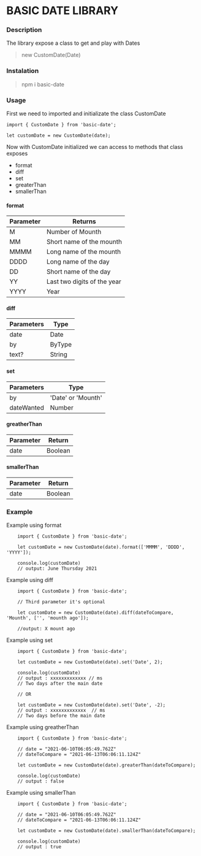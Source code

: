 # BASIC DATE LIBRARY 

### Description
The library expose a class to get and play with Dates 
> new CustomDate(Date)

### Instalation

> npm i basic-date

### Usage

First we need to imported and initializate the class CustomDate

```
import { CustomDate } from 'basic-date';

let customDate = new CustomDate(date);

```
Now with CustomDate initialized we can access to methods that class exposes

* format
* diff
* set
* greaterThan
* smallerThan

#### format

Parameter | Returns
------ | --------- 
M | Number of Mounth
MM | Short name of the mounth
MMMM | Long name of the mounth
DDDD | Long name of the day
DD | Short name of the day
YY | Last two digits of the year
YYYY | Year

#### diff

Parameters | Type
---------- | ---- 
date | Date
by | ByType
text? | String

#### set

Parameters | Type
---------- | ----
by | 'Date' or 'Mounth'
dateWanted | Number

#### greatherThan

Parameter | Return
--------- | ------
date | Boolean

#### smallerThan

Parameter | Return
--------- | ------
date | Boolean

### Example

Example using format
```
    import { CustomDate } from 'basic-date';

    let customDate = new CustomDate(date).format(['MMMM', 'DDDD', 'YYYY']);
    
    console.log(customDate)
    // output: June Thursday 2021
```

Example using diff

```
    import { CustomDate } from 'basic-date';

    // Third parameter it's optional

    let customDate = new CustomDate(date).diff(dateToCompare, 'Mounth', ['', 'mounth ago']);

    //output: X mount ago
```

Example using set 

```
    import { CustomDate } from 'basic-date';

    let customDate = new CustomDate(date).set('Date', 2);

    console.log(customDate)
    // output : xxxxxxxxxxxxx // ms
    // Two days after the main date

    // OR

    let customDate = new CustomDate(date).set('Date', -2);
    // output : xxxxxxxxxxxxx  // ms
    // Two days before the main date
```

Example using greatherThan

```
    import { CustomDate } from 'basic-date';

    // date = "2021-06-10T06:05:49.762Z"
    // dateToCompare = "2021-06-13T06:06:11.124Z"

    let customDate = new CustomDate(date).greaterThan(dateToCompare);

    console.log(customDate)
    // output : false
```

Example using smallerThan

```
    import { CustomDate } from 'basic-date';

    // date = "2021-06-10T06:05:49.762Z"
    // dateToCompare = "2021-06-13T06:06:11.124Z"

    let customDate = new CustomDate(date).smallerThan(dateToCompare);

    console.log(customDate)
    // output : true
```


